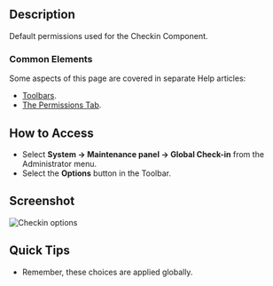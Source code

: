 <!-- Filename: Help4.x:Check-in:_Options / Display title: Check-in: Options -->

## Description

Default permissions used for the Checkin Component.

### Common Elements

Some aspects of this page are covered in separate Help articles:

* [Toolbars](jdocmanual?article=help/common-elements/toolbars "").
* [The Permissions Tab](jdocmanual?article=help/common-elements/edit-permissions "").

## How to Access

- Select **System → Maintenance panel → Global Check-in** from
  the Administrator menu.
- Select the **Options** button in the Toolbar.

## Screenshot

![Checkin options](../../../en/images/maintenance/check-in-options.png)

## Quick Tips

- Remember, these choices are applied globally.

